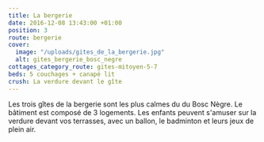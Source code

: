 ```yaml
---
title: La bergerie
date: 2016-12-08 13:43:00 +01:00
position: 3
route: bergerie
cover:
  image: "/uploads/gites_de_la_bergerie.jpg"
  alt: gites_bergerie_bosc_negre
cottages_category_route: gites-mitoyen-5-7
beds: 5 couchages + canapé lit
crush: La verdure devant le gîte
---
```


Les trois gîtes de la bergerie sont les plus calmes du du Bosc Nègre. Le bâtiment est composé de 3 logements. Les enfants peuvent s'amuser sur la verdure devant vos terrasses, avec un ballon, le badminton et leurs jeux de plein air.